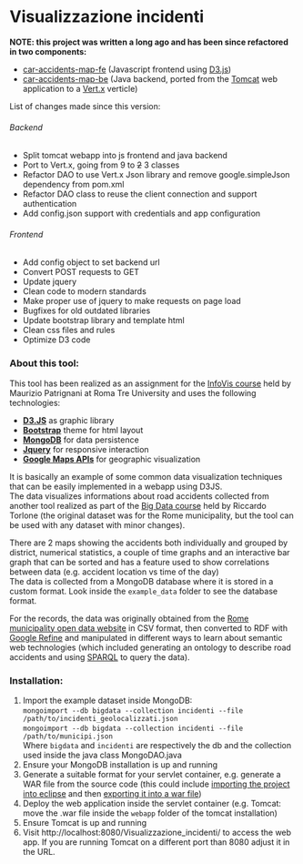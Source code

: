 Visualizzazione incidenti
=========================

**NOTE: this project was written a long ago and has been since refactored in two components:**

- [car-accidents-map-fe](https://github.com/marcosox/car-accidents-map-fe) (Javascript frontend using [D3.js](https://d3js.org/))
- [car-accidents-map-be](https://github.com/marcosox/car-accidents-map-be) (Java backend, ported from the [Tomcat](http://tomcat.apache.org/) web application to a [Vert.x](https://vertx.io/) verticle)

List of changes made since this version:

###### Backend
- Split tomcat webapp into js frontend and java backend
- Port to Vert.x, going from 9 to ~~2~~ 3 classes
- Refactor DAO to use Vert.x Json library and remove google.simpleJson dependency from pom.xml
- Refactor DAO class to reuse the client connection and support authentication
- Add config.json support with credentials and app configuration

###### Frontend
- Add config object to set backend url
- Convert POST requests to GET
- Update jquery
- Clean code to modern standards
- Make proper use of jquery to make requests on page load
- Bugfixes for old outdated libraries
- Update bootstrap library and template html
- Clean css files and rules
- Optimize D3 code

### About this tool:

This tool has been realized as an assignment for the [InfoVis course](http://www.dia.uniroma3.it/~infovis) held by Maurizio Patrignani at Roma Tre University and uses the following technologies:

* [**D3.JS**](https://d3js.org/) as graphic library
* [**Bootstrap**](https://getbootstrap.com/) theme for html layout
* [**MongoDB**](https://www.mongodb.com) for data persistence
* [**Jquery**](https://jquery.com/) for responsive interaction
* [**Google Maps APIs**](https://developers.google.com/maps/) for geographic visualization 

It is basically an example of some common data visualization techniques that can be easily implemented in a webapp using D3JS.  
The data visualizes informations about road accidents collected from another tool realized as part of the [Big Data course](http://torlone.dia.uniroma3.it/bigdata/) held by Riccardo Torlone (the original dataset was for the Rome municipality, but the tool can be used with any dataset with minor changes).

There are 2 maps showing the accidents both individually and grouped by district, numerical statistics, a couple of time graphs and an interactive bar graph that can be sorted and has a feature used to show correlations between data (e.g. accident location vs time of the day)  
The data is collected from a MongoDB database where it is stored in a custom format. Look inside the `example_data` folder to see the database format.

For the records, the data was originally obtained from the [Rome municipality open data website](http://dati.comune.roma.it/cms/it/incidenti_stradali.page) in CSV format, then converted to RDF with [Google Refine](http://openrefine.org/) and manipulated in different ways to learn about semantic web technologies (which included generating an ontology to describe road accidents and using [SPARQL](https://en.wikipedia.org/wiki/SPARQL) to query the data).

### Installation:

  1. Import the example dataset inside MongoDB:  
`mongoimport --db bigdata --collection incidenti --file /path/to/incidenti_geolocalizzati.json`  
`mongoimport --db bigdata --collection incidenti --file /path/to/municipi.json`  
Where `bigdata` and `incidenti` are respectively the db and the collection used inside the java class MongoDAO.java  
  2. Ensure your MongoDB installation is up and running
  3. Generate a suitable format for your servlet container, e.g. generate a WAR file from the source code (this could include [importing the project into eclipse](http://help.eclipse.org/kepler/index.jsp?topic=%2Forg.eclipse.platform.doc.user%2Ftasks%2Ftasks-importproject.htm) and then [exporting it into a war file](http://help.eclipse.org/kepler/index.jsp?topic=%2Forg.eclipse.wst.webtools.doc.user%2Ftopics%2Ftwcrewar.html))
  4. Deploy the web application inside the servlet container (e.g. Tomcat: move the .war file inside the `webapp` folder of the tomcat installation)
  5. Ensure Tomcat is up and running
  6. Visit http://localhost:8080/Visualizzazione_incidenti/ to access the web app. If you are running Tomcat on a different port than 8080 adjust it in the URL.
